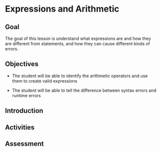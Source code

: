 # Expressions and Arithmetic

## Goal
The goal of this lesson is understand what expressions are and how they are different from statements, and how they can cause different kinds of errors.

## Objectives
- The student will be able to identify the arithmetic operators and use them to create valid expressions

- The student will be able to tell the difference between syntax errors and runtime errors


## Introduction

## Activities

## Assessment